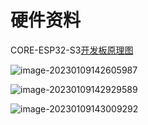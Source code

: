 # 硬件资料

CORE-ESP32-S3[开发板原理图](https://cdn.openluat-luatcommunity.openluat.com/attachment/CORE-ESP32-C3%E8%AE%BE%E8%AE%A1%E5%8E%9F%E7%90%86%E5%9B%BE_V1.2.pdf)

![image-20230109142605987](https://openluat-luatcommunity.oss-cn-hangzhou.aliyuncs.com/images/image-20230109142605987.png)

![image-20230109142929589](https://openluat-luatcommunity.oss-cn-hangzhou.aliyuncs.com/images/image-20230109142929589.png)

![image-20230109143009292](https://openluat-luatcommunity.oss-cn-hangzhou.aliyuncs.com/images/image-20230109143009292.png)
